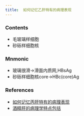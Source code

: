 ```yaml
---
title:  如何记忆乙肝特有的病理表现
--- 
```


### Contents
- 毛玻璃样细胞
- 砂砾样细胞核

### Mnmonic
- 玻璃很滑→滑面内质网,HBsAg
- 砂砾样细胞核core→HBc(core)Ag

### References
- [如何记忆丙肝特有的病理表现](/如何记忆丙肝特有的病理表现)
- [酒精肝的病理学特点包括](/酒精肝的病理学特点包括)
